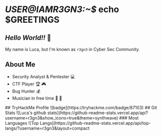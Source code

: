 # *USER@IAMR3GN3:~$* echo $GREETINGS
## *Hello World!!* :tada:

My name is Luca, but I'm known as ``r3gn3`` in Cyber Sec Community.

## About Me
- Security Analyst & Pentester :computer: 
- CTF Player :trophy: :video_game:
- Bug Hunter :moneybag:
- Musician in free time :guitar: :musical_keyboard:

<!--
## Social Network
<div style="justify-content:center">
  <a href=https://www.linkedin.com/in/luca-ribeiro>
    <img src=https://user-images.githubusercontent.com/45595378/102016978-a88ed180-3d42-11eb-9d8f-8984c9e308e7.png widht=80px height=80px>
   </a>
   <a href=https://medium.com/@r3gn3>
    <img src=https://user-images.githubusercontent.com/45595378/102016940-5e0d5500-3d42-11eb-843b-abaa7cf40beb.png widht=80px height=80px>
   </a>
</div>
--!>

## TryHackMe Profile
![badge](https://tryhackme.com/badge/87103)

## Git Stats
![Luca's github stats](https://github-readme-stats.vercel.app/api?username=r3gn3&show_icons=true&theme=synthwave)
### Most Languages
![Top Langs](https://github-readme-stats.vercel.app/api/top-langs/?username=r3gn3&layout=compact
